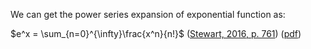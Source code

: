 We can get the power series expansion of exponential function as: 

$e^x = \sum_{n=0}^{\infty}\frac{x^n}{n!}$
([Stewart, 2016, p. 761](zotero://select/library/items/BIS3IDTH)) ([pdf](zotero://open-pdf/library/items/BQP5L6YK?page=793&annotation=D4KM358V))